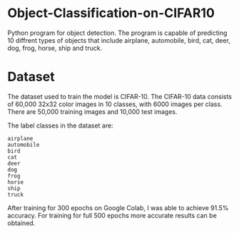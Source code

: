 # Object-Classification-on-CIFAR10

Python program for object detection. The program is capable of predicting 10 diffrent types of objects that include airplane, automobile, bird, cat, deer, dog, frog, horse, ship and truck.

# Dataset
The dataset used to train the model is CIFAR-10. The CIFAR-10 data consists of 60,000 32x32 color images in 10 classes, with 6000 images per class. There are 50,000 training images and 10,000 test images.

The label classes in the dataset are:

    airplane 
    automobile 
    bird 
    cat 
    deer 
    dog 
    frog 
    horse 
    ship 
    truck

After training for 300 epochs on Google Colab, I was able to achieve 91.5% accuracy. For training for full 500 epochs more accurate results can be obtained.
